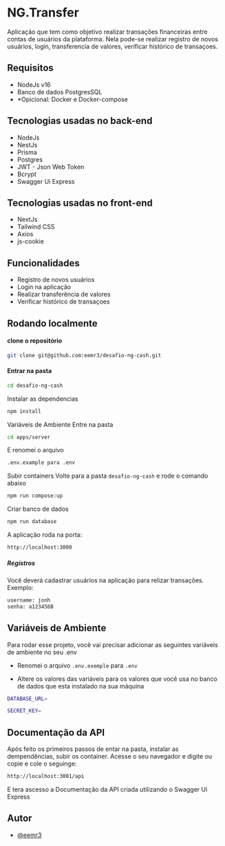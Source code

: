 # NG.Transfer

Aplicação que tem como objetivo realizar transações financeiras entre contas de usuários da plataforma. Nela pode-se realizar registro de novos usuários, login, transferencia de valores, verificar histórico de transaçoes.

## Requisitos

- NodeJs v16
- Banco de dados PostgresSQL
- \*Opicional: Docker e Docker-compose

## Tecnologias usadas no back-end

- NodeJs
- NestJs
- Prisma
- Postgres
- JWT - Json Web Token
- Bcrypt
- Swagger Ui Express

## Tecnologias usadas no front-end

- NextJs
- Tailwind CSS
- Axios
- js-cookie

## Funcionalidades

- Registro de novos usuários
- Login na aplicação
- Realizar transferência de valores
- Verificar histórico de transaçoes

## Rodando localmente

#### clone o repositório

```bash
git clone git@github.com:eemr3/desafio-ng-cash.git
```

#### Entrar na pasta

```bash
cd desafio-ng-cash
```

Instalar as dependencias

```bash
npm install
```

Variáveis de Ambiente
Entre na pasta

```bash
cd apps/server
```

E renomei o arquivo

```bash
.env.example para .env
```

Subir containers
Volte para a pasta `desafio-ng-cash` e rode o comando abaixo

```bash
npm run compose:up
```

Criar banco de dados

```bash
npm run database
```

A aplicação roda na porta:

```bash
http://localhost:3000
```

##### Registros

Você deverá cadastrar usuários na aplicação para relizar transações.
Exemplo:

```bash
username: jonh
senha: a123456B
```

## Variáveis de Ambiente

Para rodar esse projeto, você vai precisar adicionar as seguintes variáveis de ambiente no seu .env

- Renomei o arquivo `.env.exemple` para `.env`

- Altere os valores das variáveis para os valores que você usa no banco de dados que esta instalado na sua máquina

```bash
DATABASE_URL=

SECRET_KEY=
```

## Documentação da API

Após feito os primeiros passos de entar na pasta, instalar as dempendências, subir os container.
Acesse o seu navegador e digite ou copie e cole o seguinge:

```bash
http://localhost:3001/api
```

E tera ascesso a Documentação da API criada utilizando o Swagger Ui Express

## Autor

- [@eemr3](https://www.github.com/eemr3)
